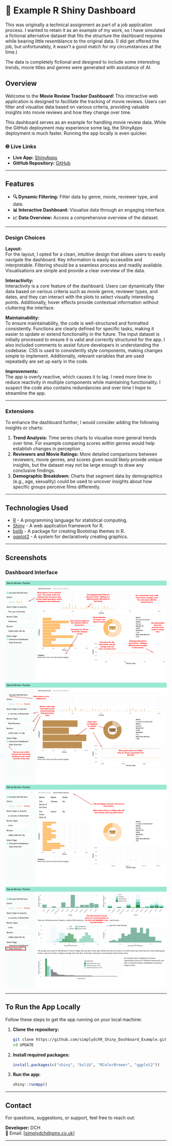 # 🌟 Example R Shiny Dashboard

This was originally a technical assignment as part of a job application process. I wanted to retain it as an example of my work, so I have simulated a fictional alternative dataset that fits the structure the dashboard requires while bearing little resemblance to the original data. (I did get offered the job, but unfortunately, it wasn't a good match for my circumstances at the time.)

The data is completely fictional and designed to include some interesting trends, movie titles and genres were generated with assistance of AI.

## Overview

Welcome to the **Movie Review Tracker Dashboard**! This interactive web application is designed to facilitate the tracking of movie reviews. Users can filter and visualise data based on various criteria, providing valuable insights into movie reviews and how they change over time.

This dashboard serves as an example for handling movie review data. While the GitHub deployment may experience some lag, the ShinyApps deployment is much faster. Running the app locally is even quicker.

### 🌐 Live Links
- **Live App:** [ShinyApps](https://simplydch.shinyapps.io/r_shiny_dashboard_example_live/)
- **GitHub Repository:** [GitHub](https://simplydch.github.io/R_Shiny_Dashboard_Example/)

---

## Features

- **🔍 Dynamic Filtering:** Filter data by genre, movie, reviewer type, and date.
- **📊 Interactive Dashboard:** Visualise data through an engaging interface.
- **📈 Data Overview:** Access a comprehensive overview of the dataset.

---

### Design Choices
**Layout:**  
For the layout, I opted for a clean, intuitive design that allows users to easily navigate the dashboard. Key information is easily accessible and interpretable. Filtering should be a seamless process and readily available. Visualisations are simple and provide a clear overview of the data.

**Interactivity:**  
Interactivity is a core feature of the dashboard. Users can dynamically filter data based on various criteria such as movie genre, reviewer types, and dates, and they can interact with the plots to select visually interesting points. Additionally, hover effects provide contextual information without cluttering the interface.

**Maintainability:**  
To ensure maintainability, the code is well-structured and formatted consistently. Functions are clearly defined for specific tasks, making it easier to update or extend functionality in the future. The input dataset is initially processed to ensure it is valid and correctly structured for the app. I also included comments to assist future developers in understanding the codebase. CSS is used to consistently style components, making changes simple to implement. Additionally, relevant variables that are used repeatedly are set up early in the code.

**Improvements:**  
The app is overly reactive, which causes it to lag. I need more time to reduce reactivity in multiple components while maintaining functionality. I suspect the code also contains redundancies and over time I hope to streamline the app.

---

### Extensions
To enhance the dashboard further, I would consider adding the following insights or charts:

1. **Trend Analysis:** Time series charts to visualise more general trends over time. For example comparing scores within genres would help establish changes in perception .
2. **Reviewers and Movie Ratings:** More detailed comparisons between reviewers, movie genres, and scores given would likely provide unique insights, but the dataset may not be large enough to draw any conclusive findings.
3. **Demographic Breakdown:** Charts that segment data by demographics (e.g., age, sexuality) could be used to uncover insights about how specific groups perceive films differently.

---

## Technologies Used

- [R](https://www.r-project.org/) - A programming language for statistical computing.
- [Shiny](https://shiny.posit.co/) - A web application framework for R.
- [bslib](https://rstudio.github.io/bslib/) - A package for creating Bootstrap themes in R.
- [ggplot2](https://ggplot2.tidyverse.org/) - A system for declaratively creating graphics.

---

## Screenshots

### Dashboard Interface

![Dashboard Screen Shot 1](./screenshots/screentshot_01.png) 
![Dashboard Screen Shot 2](./screenshots/screentshot_02.png) 
![Dashboard Screen Shot 3](./screenshots/screentshot_03.png) 
![Dashboard Screen Shot 4](./screenshots/screentshot_04.png) 

---

## To Run the App Locally

Follow these steps to get the app running on your local machine:

1. **Clone the repository:**
    ```bash
    git clone https://github.com/simplydchR_Shiny_Dashboard_Example.git
    cd UPDATE
    ```

2. **Install required packages:**
    ```r
    install.packages(c("shiny", "bslib", "RColorBrewer", "ggplot2"))
    ```

3. **Run the app:**
    ```r
    shiny::runApp()
    ```

---

## Contact

For questions, suggestions, or support, feel free to reach out:

**Developer:** DCH  
📧 Email: [simplydch@gmx.co.uk]  

---
